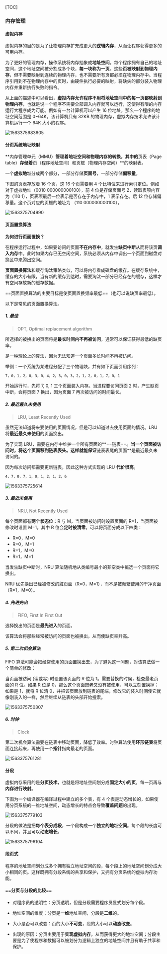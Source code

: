 [TOC]

### 内存管理



#### 虚拟内存

虚拟内存的目的是为了让物理内存扩充成更大的**逻辑内存**，从而让程序获得更多的可用内存。

为了更好的管理内存，操作系统将内存抽象成**地址空间**。每个程序拥有自己的地址空间，这个地址空间被分割成多个块，**每一块称为一页**。这些**页被映射到物理内存**，但不需要映射到连续的物理内存，也不需要所有页都必须在物理内存中。当程序引用到不在物理内存中的页时，由硬件执行必要的映射，将缺失的部分装入物理内存并重新执行失败的指令。

从上面的描述中可以看出，**虚拟内存允许程序不用将地址空间中的每一页都映射到物理内存**，也就是说一个程序不需要全部调入内存就可以运行，这使得有限的内存运行大程序成为可能。例如有一台计算机可以产生 16 位地址，那么一个程序的地址空间范围是 0\~64K。该计算机只有 32KB 的物理内存，虚拟内存技术允许该计算机运行一个 64K 大小的程序。

![1563375683605](assets/1563375683605.png)





#### 分页系统地址映射

**内存管理单元（MMU）**管理着地址空间和物理内存的转换，其中的**页表（Page table）**存储着**页（程序地址空间）和页框（物理内存空间）**的映射表。

一个**虚拟地址**分成两个部分，一部分存储**页面号**，一部分存储**偏移量**。

下图的页表存放着 16 个页，这 16 个页需要用 4 个比特位来进行索引定位。例如对于虚拟地址（0010 000000000100），前 4 位是存储页面号 2，读取表项内容为（110 1），页表项最后一位表示是否存在于内存中，1 表示存在。后 12 位存储偏移量。这个页对应的页框的地址为 （110 000000000100）。

![1563375704990](assets/1563375704990.png)





#### 页面置换算法

**为何进行页面置换？**

在程序运行过程中，如果要访问的页面**不在内存中**，就发生**缺页中断**从而将该页**调入内存**中。此时如果内存已无空闲空间，系统必须从内存中调出一个页面到磁盘对换区中来腾出空间。

**页面置换算法**和缓存淘汰策略类似，可以将内存看成磁盘的缓存。在缓存系统中，缓存的大小有限，当有新的缓存到达时，需要淘汰一部分已经存在的缓存，这样才有空间存放新的缓存数据。

==页面置换算法的主要目标是使页面置换频率最低==（也可以说缺页率最低）。

以下是常见的页面置换算法。

##### 1. 最佳

> OPT, Optimal replacement algorithm

所选择的被换出的页面将是**最长时间内不再被访问**，通常可以保证获得最低的缺页率。

是一种理论上的算法，因为无法知道一个页面多长时间不再被访问。

举例：一个系统为某进程分配了三个物理块，并有如下页面引用序列：

```html
7，0，1，2，0，3，0，4，2，3，0，3，2，1，2，0，1，7，0，1
```

开始运行时，先将 7, 0, 1 三个页面装入内存。当进程要访问页面 2 时，产生缺页中断，会将页面 7 换出，因为页面 7 再次被访问的时间最长。

##### 2. 最近最久未使用

> LRU, Least Recently Used

虽然无法知道将来要使用的页面情况，但是可以知道过去使用页面的情况。LRU 将**最近最久未使用**的页面换出。

为了实现 LRU，需要在内存中维护一个所有页面的**==链表==**。当一个页面被访问时，将这个页面移到链表表头。这样就能保证**链表表尾的页面**是最近最久未访问的。

因为每次访问都需要更新链表，因此这种方式实现的 LRU **代价很高**。

```html
4，7，0，7，1，0，1，2，1，2，6
```

![1563375725614](assets/1563375725614.png)

##### 3. 最近未使用

> NRU, Not Recently Used

每个页面都有**两个状态位**：R 与 M，当页面被访问时设置页面的 R=1，当页面被修改时设置 M=1。其中 R 位会**定时被清零**。可以将页面分成以下四类：

- R=0，M=0
- R=0，M=1
- R=1，M=0
- R=1，M=1

当发生缺页中断时，NRU 算法随机地从类编号最小的非空类中挑选一个页面将它换出。

NRU 优先换出已经被修改的脏页面（R=0，M=1），而不是被频繁使用的干净页面（R=1，M=0）。

##### 4. 先进先出

> FIFO, First In First Out

选择换出的页面是**最先进入**的页面。

该算法会将那些经常被访问的页面也被换出，从而使缺页率升高。

##### 5. 第二次机会算法

FIFO 算法可能会把经常使用的页面置换出去，为了避免这一问题，对该算法做一个简单的修改：

当页面被访问 (读或写) 时设置该页面的 R 位为 1。需要替换的时候，检查最老页面的 R 位。如果 R 位是 0，那么这个页面既老又没有被使用，可以立刻置换掉；如果是 1，就将 R 位清 0，并把该页面放到链表的尾端，修改它的装入时间使它就像刚装入的一样，然后继续从链表的头部开始搜索。

![1563375750307](assets/1563375750307.png)

##### 6. 时钟

> Clock

第二次机会算法需要在链表中移动页面，降低了效率。时钟算法使用**环形链表**将页面连接起来，再使用一个**指针**指向最老的页面。

![1563375761281](assets/1563375761281.png)





#### 分段

虚拟内存采用的是**分页技术**，也就是将地址空间划分成**固定大小的页**，每一页再与**内存进行映射**。

下图为一个编译器在编译过程中建立的多个表，有 4 个表是动态增长的，如果使用分页系统的一维地址空间，动态增长的特点会导致**覆盖问题**的出现。

![1563375779103](assets/1563375779103.png)

分段的做法是把**每个表分成段**，一个段构成一个**独立的地址空间**。每个段的长度可以不同，并且可以**动态增长**。

![1563375796104](assets/1563375796104.png)





#### 段页式

程序的地址空间划分成多个拥有独立地址空间的段，每个段上的地址空间划分成大小相同的页。这样既拥有分段系统的共享和保护，又拥有分页系统的虚拟内存功能。





#### ==分页与分段的比较==

- 对程序员的透明性：分页透明，但是分段需要程序员显式划分每个段。

- 地址空间的维度：分页是**一维**地址空间，分段是**二维**的。

- 大小是否可以改变：页的大小**不可变**，段的大小可以**动态改变**。

- 出现的原因：分页主要用于**实现虚拟内存**，从而获得更大的地址空间；分段主要是为了使程序和数据可以被划分为逻辑上独立的地址空间并且有助于共享和保护。





<div STYLE="page-break-after: always;"></div>






